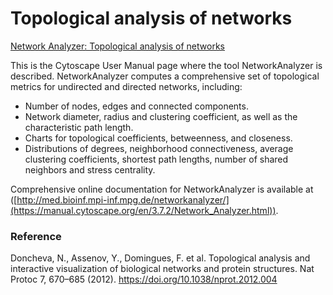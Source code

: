 # Topological analysis of networks

[Network Analyzer: Topological analysis of networks](https://manual.cytoscape.org/en/3.10.1/Network_Analyzer.html)

This is the Cytoscape User Manual page where the tool NetworkAnalyzer is described. NetworkAnalyzer computes a comprehensive set of topological metrics for undirected and directed networks, including:

- Number of nodes, edges and connected components.
- Network diameter, radius and clustering coefficient, as well as the characteristic path length.
- Charts for topological coefficients, betweenness, and closeness.
- Distributions of degrees, neighborhood connectiveness, average clustering coefficients, shortest path lengths, number of shared neighbors and stress centrality.

Comprehensive online documentation for NetworkAnalyzer is available at ([http://med.bioinf.mpi-inf.mpg.de/networkanalyzer/](https://manual.cytoscape.org/en/3.7.2/Network_Analyzer.html)).

### Reference
Doncheva, N., Assenov, Y., Domingues, F. et al. Topological analysis and interactive visualization of biological networks and protein structures. Nat Protoc 7, 670–685 (2012). https://doi.org/10.1038/nprot.2012.004



